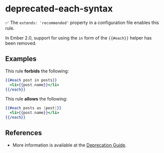 # deprecated-each-syntax

:white_check_mark: The `extends: 'recommended'` property in a configuration file enables this rule.

In Ember 2.0, support for using the `in` form of the `{{#each}}` helper
has been removed.

## Examples

This rule **forbids** the following:

```hbs
{{#each post in posts}}
  <li>{{post.name}}</li>
{{/each}}
```

This rule **allows** the following:

```hbs
{{#each posts as |post|}}
  <li>{{post.name}}</li>
{{/each}}
```

## References

* More information is available at the [Deprecation Guide](http://emberjs.com/deprecations/v1.x/#toc_code-in-code-syntax-for-code-each-code).
